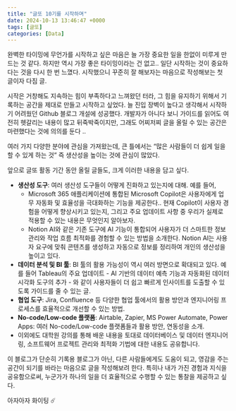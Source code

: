 ```yaml
---
title: "글또 10기를 시작하며"
date: 2024-10-13 13:46:47 +0000
tags: [글또]
categories: [Data]
---
```


완벽한 타이밍에 무언가를 시작하고 싶은 마음은 늘 가장 중요한 일을 한없이 미루게 만드는 것 같다. 
하지만 역시 가장 좋은 타이밍이라는 건 없고.. 일단 시작하는 것이 중요하다는 것을 다시 한 번 느꼈다. 
시작했으니 꾸준히 잘 해보자는 마음으로 작성해보는 첫 글이자 다짐 글.

시작은 거창해도 지속하는 힘이 부족하다고 느껴왔던 터라, 그 힘을 유지하기 위해서 기록하는 공간을 제대로 만들고 시작하고 싶었다. 
늘 진입 장벽이 높다고 생각해서 시작하기 어려웠던 Github 블로그 개설에 성공했다. 개발자가 아니다 보니 가이드를 읽어도 여전히 헷갈리는 내용이 많고 뒤죽박죽이지만, 그래도 어찌저찌 글을 올릴 수 있는 공간은 마련했다는 것에 의의를 둔다 .. 

여러 가지 다양한 분야에 관심을 가져왔는데, 큰 틀에서는 “많은 사람들이 더 쉽게 일을 할 수 있게 하는 것” 즉 생산성을 높이는 것에 관심이 많았다.

앞으로 글또 활동 기간 동안 올릴 글들도, 크게 이러한 내용을 담고 싶다.
* **생산성 도구**: 여러 생산성 도구들이 어떻게 진화하고 있는지에 대해. 예를 들어, 
    * Microsoft 365 애플리케이션에 통합된 Microsoft Copilot은 사용자에게 업무 자동화 및 효율성을 극대화하는 기능을 제공한다.. 현재 Copilot이 사용자 경험을 어떻게 향상시키고 있는지, 그리고 주요 업데이트 사항 중 우리가 실제로 적용할 수 있는 내용은 무엇인지 알아보자.
    * Notion AI와 같은 기존 도구에 AI 기능이 통합되어 사용자가 더 스마트한 정보 관리와 작업 흐름 최적화를 경험할 수 있는 방법을 소개한다. Notion AI는 사용자 요구에 맞춰 콘텐츠를 생성하고 자동으로 정보를 정리하여 개인의 생산성을 높이고 있다.
* **데이터 분석 및 BI 툴**: BI 툴의 활용 가능성이 역시 여러 방면으로 확대되고 있다. 예를 들어 Tableau의 주요 업데이트 - AI 기반의 데이터 예측 기능과 자동화된 데이터 시각화 도구의 추가 - 와 같이 사용자들이 더 쉽고 빠르게 인사이트를 도출할 수 있도록 가이드를 줄 수 있는 글.
* **협업 도구**: Jira, Confluence 등 다양한 협업 툴에서의 활용 방안과 엔지니어링 프로세스를 효율적으로 개선할 수 있는 방법.
* **No-code/Low-code 플랫폼**: Airtable, Zapier, MS Power Automate, Power Apps: 여러 No-code/Low-code 플랫폼들과 활용 방안, 연동성을 소개.
* 이외에도 대학원 강의를 통해 배운 내용을 토대로 데이터베이스 및 데이터 엔지니어링, 소프트웨어 프로젝트 관리와 최적화 기법에 대한 내용도 공유합니다.

이 블로그가 단순히 기록용 블로그가 아닌, 다른 사람들에게도 도움이 되고, 영감을 주는 공간이 되기를 바라는 마음으로 글을 작성해보려 한다.
특히나 내가 가진 경험과 지식을 공유함으로써, 누군가가 하나의 일을 더 효율적으로 수행할 수 있는 통찰을 제공하고 싶다.

아자아자 화이팅 ☄️
